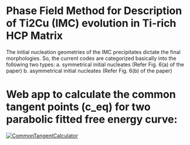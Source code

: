 # Phase Field Method for Description of Ti2Cu (IMC) evolution in Ti-rich HCP Matrix
The initial nucleation geometries  of the IMC precipitates dictate the final morphologies.
So, the current codes are categorized basically into the following two types:
a. symmetrical initial nucleates (Refer Fig. 6(a) of the paper)
b. asymmetrical initial nucleates (Refer Fig. 6(b) of the paper)


# Web app to calculate the common tangent points (c_eq) for two parabolic fitted free energy curve:
[![CommonTangentCalculator](https://img.shields.io/badge/StreamlitAPP-streamlit-red)](https://imc2hcp-ceq.streamlit.app/)


